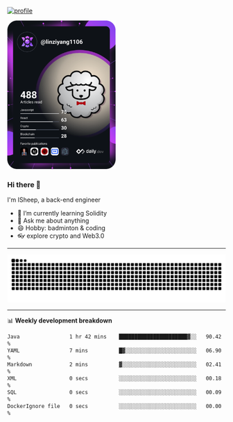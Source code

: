 [![profile](https://user-images.githubusercontent.com/54968314/208005045-e4b42f3b-833d-4242-bfcc-e764865553a2.svg)](https://www.calligrapher.ai/)

<a href="https://app.daily.dev/linziyang1106"><img src="/devcard.png" width="250" alt="ISheep's Dev Card"/></a>

### Hi there 🐏

I'm ISheep, a back-end engineer

- 🔭 I’m currently learning Solidity
- 💬 Ask me about anything
- 😄 Hobby: badminton & coding
- 👓 explore crypto and Web3.0

-------

![](https://raw.githubusercontent.com/ISheepp/ISheepp/output/github-contribution-grid-snake.svg)

-------

📊 **Weekly development breakdown**
<!--START_SECTION:waka-->

```text
Java                1 hr 42 mins    ██████████████████████▓░░   90.42 %
YAML                7 mins          █▓░░░░░░░░░░░░░░░░░░░░░░░   06.90 %
Markdown            2 mins          ▓░░░░░░░░░░░░░░░░░░░░░░░░   02.41 %
XML                 0 secs          ░░░░░░░░░░░░░░░░░░░░░░░░░   00.18 %
SQL                 0 secs          ░░░░░░░░░░░░░░░░░░░░░░░░░   00.09 %
DockerIgnore file   0 secs          ░░░░░░░░░░░░░░░░░░░░░░░░░   00.00 %
```

<!--END_SECTION:waka-->
